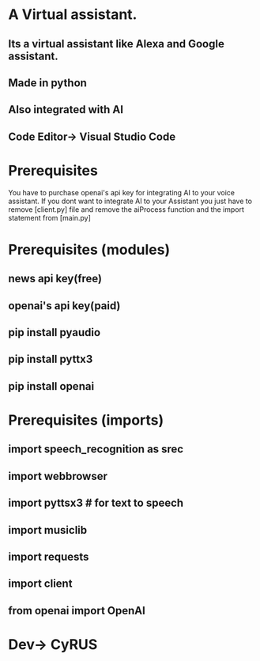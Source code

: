 # A Virtual assistant.
<h2>Its a virtual assistant like Alexa and Google assistant.</h2>
<h2>Made in python</h2>
<h2>Also integrated with AI</h2>
<h2>Code Editor-> Visual Studio Code</h2>

# Prerequisites 
<p>You have to purchase openai's api key for integrating AI to your voice assistant. If you dont want to integrate AI to your Assistant you just have to remove [client.py] file and remove the aiProcess function and the import statement from [main.py]</p>

# Prerequisites (modules)
<h2>news api key(free)</h2>
<h2>openai's api key(paid)</h2>
<h2>pip install pyaudio</h2>
<h2>pip install pyttx3</h2>
<h2>pip install openai</h2>

# Prerequisites (imports)

<h2>import speech_recognition as srec</h2>
<h2>import webbrowser</h2>
<h2>import pyttsx3  # for text to speech</h2>
<h2>import musiclib</h2>
<h2>import requests</h2>
<h2>import client</h2>
<h2>from openai import OpenAI</h2>


# Dev-> CyRUS




